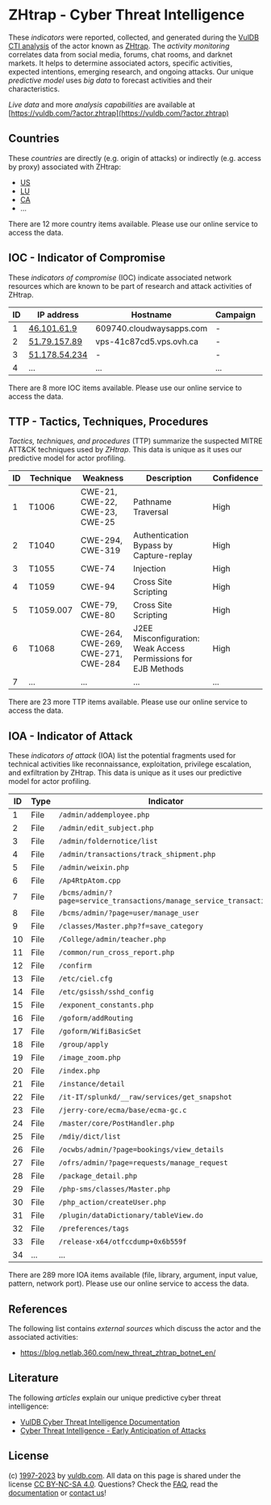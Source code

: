 # ZHtrap - Cyber Threat Intelligence

These _indicators_ were reported, collected, and generated during the [VulDB CTI analysis](https://vuldb.com/?kb.cti) of the actor known as [ZHtrap](https://vuldb.com/?actor.zhtrap). The _activity monitoring_ correlates data from social media, forums, chat rooms, and darknet markets. It helps to determine associated actors, specific activities, expected intentions, emerging research, and ongoing attacks. Our unique _predictive model_ uses _big data_ to forecast activities and their characteristics.

_Live data_ and more _analysis capabilities_ are available at [https://vuldb.com/?actor.zhtrap](https://vuldb.com/?actor.zhtrap)

## Countries

These _countries_ are directly (e.g. origin of attacks) or indirectly (e.g. access by proxy) associated with ZHtrap:

* [US](https://vuldb.com/?country.us)
* [LU](https://vuldb.com/?country.lu)
* [CA](https://vuldb.com/?country.ca)
* ...

There are 12 more country items available. Please use our online service to access the data.

## IOC - Indicator of Compromise

These _indicators of compromise_ (IOC) indicate associated network resources which are known to be part of research and attack activities of ZHtrap.

ID | IP address | Hostname | Campaign | Confidence
-- | ---------- | -------- | -------- | ----------
1 | [46.101.61.9](https://vuldb.com/?ip.46.101.61.9) | 609740.cloudwaysapps.com | - | High
2 | [51.79.157.89](https://vuldb.com/?ip.51.79.157.89) | vps-41c87cd5.vps.ovh.ca | - | High
3 | [51.178.54.234](https://vuldb.com/?ip.51.178.54.234) | - | - | High
4 | ... | ... | ... | ...

There are 8 more IOC items available. Please use our online service to access the data.

## TTP - Tactics, Techniques, Procedures

_Tactics, techniques, and procedures_ (TTP) summarize the suspected MITRE ATT&CK techniques used by _ZHtrap_. This data is unique as it uses our predictive model for actor profiling.

ID | Technique | Weakness | Description | Confidence
-- | --------- | -------- | ----------- | ----------
1 | T1006 | CWE-21, CWE-22, CWE-23, CWE-25 | Pathname Traversal | High
2 | T1040 | CWE-294, CWE-319 | Authentication Bypass by Capture-replay | High
3 | T1055 | CWE-74 | Injection | High
4 | T1059 | CWE-94 | Cross Site Scripting | High
5 | T1059.007 | CWE-79, CWE-80 | Cross Site Scripting | High
6 | T1068 | CWE-264, CWE-269, CWE-271, CWE-284 | J2EE Misconfiguration: Weak Access Permissions for EJB Methods | High
7 | ... | ... | ... | ...

There are 23 more TTP items available. Please use our online service to access the data.

## IOA - Indicator of Attack

These _indicators of attack_ (IOA) list the potential fragments used for technical activities like reconnaissance, exploitation, privilege escalation, and exfiltration by ZHtrap. This data is unique as it uses our predictive model for actor profiling.

ID | Type | Indicator | Confidence
-- | ---- | --------- | ----------
1 | File | `/admin/addemployee.php` | High
2 | File | `/admin/edit_subject.php` | High
3 | File | `/admin/foldernotice/list` | High
4 | File | `/admin/transactions/track_shipment.php` | High
5 | File | `/admin/weixin.php` | High
6 | File | `/Ap4RtpAtom.cpp` | High
7 | File | `/bcms/admin/?page=service_transactions/manage_service_transaction` | High
8 | File | `/bcms/admin/?page=user/manage_user` | High
9 | File | `/classes/Master.php?f=save_category` | High
10 | File | `/College/admin/teacher.php` | High
11 | File | `/common/run_cross_report.php` | High
12 | File | `/confirm` | Medium
13 | File | `/etc/ciel.cfg` | High
14 | File | `/etc/gsissh/sshd_config` | High
15 | File | `/exponent_constants.php` | High
16 | File | `/goform/addRouting` | High
17 | File | `/goform/WifiBasicSet` | High
18 | File | `/group/apply` | Medium
19 | File | `/image_zoom.php` | High
20 | File | `/index.php` | Medium
21 | File | `/instance/detail` | High
22 | File | `/it-IT/splunkd/__raw/services/get_snapshot` | High
23 | File | `/jerry-core/ecma/base/ecma-gc.c` | High
24 | File | `/master/core/PostHandler.php` | High
25 | File | `/mdiy/dict/list` | High
26 | File | `/ocwbs/admin/?page=bookings/view_details` | High
27 | File | `/ofrs/admin/?page=requests/manage_request` | High
28 | File | `/package_detail.php` | High
29 | File | `/php-sms/classes/Master.php` | High
30 | File | `/php_action/createUser.php` | High
31 | File | `/plugin/dataDictionary/tableView.do` | High
32 | File | `/preferences/tags` | High
33 | File | `/release-x64/otfccdump+0x6b559f` | High
34 | ... | ... | ...

There are 289 more IOA items available (file, library, argument, input value, pattern, network port). Please use our online service to access the data.

## References

The following list contains _external sources_ which discuss the actor and the associated activities:

* https://blog.netlab.360.com/new_threat_zhtrap_botnet_en/

## Literature

The following _articles_ explain our unique predictive cyber threat intelligence:

* [VulDB Cyber Threat Intelligence Documentation](https://vuldb.com/?kb.cti)
* [Cyber Threat Intelligence - Early Anticipation of Attacks](https://www.scip.ch/en/?labs.20201022)

## License

(c) [1997-2023](https://vuldb.com/?kb.changelog) by [vuldb.com](https://vuldb.com/?kb.about). All data on this page is shared under the license [CC BY-NC-SA 4.0](https://creativecommons.org/licenses/by-nc-sa/4.0/). Questions? Check the [FAQ](https://vuldb.com/?kb.faq), read the [documentation](https://vuldb.com/?kb) or [contact us](https://vuldb.com/?contact)!
